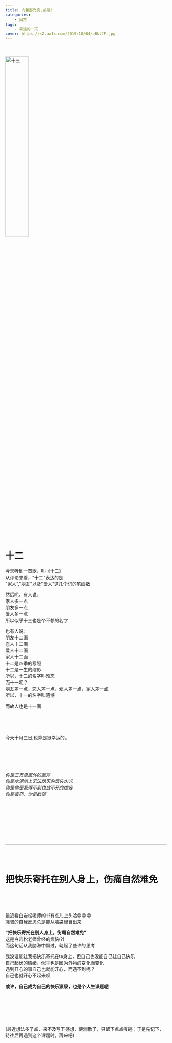 ```yaml
---
title: 向着那光亮,前进!
categories: 
    - 日常
tags: 
	- 幸运的一天
cover: https://s2.ax1x.com/2019/10/04/uBktCF.jpg
---
```


<br/>
<br/>

<img src="https://s2.ax1x.com/2019/10/03/uBPsUS.jpg" width="38%"  title="十三"/> 

<br/>
<br/>

# 十二

今天听到一首歌，叫《十二》  
从评论来看，\"十二\"表达的是  
\"家人\",\"朋友\"以及\"爱人\"这几个词的笔画数  
  
然后呢，有人说:  
家人多一点  
朋友多一点  
爱人多一点  
所以似乎十三也是个不赖的名字  
  
  
也有人说:  
朋友十二画  
恋人十二画  
爱人十二画  
家人十二画  
十二是四季的写照  
十二是一生的缩影  
所以，十二的名字叫难忘  
而十一呢？  
朋友差一点，恋人差一点，爱人差一点，家人差一点  
所以，十一的名字叫遗憾  
  
而故人也是十一画  
  
  
<br/>
<br/>
<br/>

今天十月三日,也算是挺幸运的。  

<br/>
<br/>
<br/>
<br/>

*你是三万里窗外的蓝洋*  
*你是水泥地上无法熄灭的烟头火光*  
*你是你是我得不到也放不开的虚妄*  
*你是毒药，你是欲望*




<br/>
<br/>
<br/>
<br/>
<br/>
<br/>
<br/>

---

<br/>
<br/>

# 把快乐寄托在别人身上，伤痛自然难免

<br/>
<br/>
<br/>

最近看白岩松老师的书有点儿上头哈😁😁😁  
骚骚的自我反思总是能从脑袋里冒出来
  
  
  
**\"把快乐寄托在别人身上，伤痛自然难免\"**  
这是白岩松老师曾经的烦恼(?)  
而这句话从我脑海中飘过，勾起了些许的思考  
  
我没谁能让我把快乐寄托在ta身上，但自己也没能自己让自己快乐  
自己起伏的情绪，似乎也是因为外物的变化而变化  
遇到开心的事自己也就能开心，而遇不到呢？  
自己也就开心不起来呗  
  
**或许，自己成为自己的快乐源泉，也是个人生课题呢**  


<br/>
<br/>
<br/>
<br/>
<br/>

(最近想法多了点，来不及写下感想，便消散了，只留下点点痕迹；于是先记下，待往后再遇到这个课题时，再来吧)




